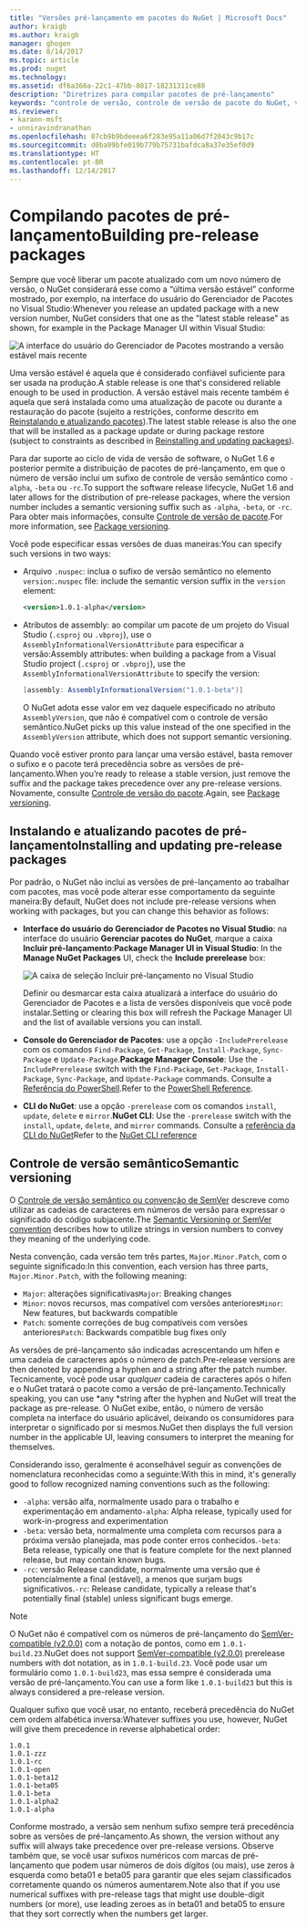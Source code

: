 ```yaml
---
title: "Versões pré-lançamento em pacotes do NuGet | Microsoft Docs"
author: kraigb
ms.author: kraigb
manager: ghogen
ms.date: 8/14/2017
ms.topic: article
ms.prod: nuget
ms.technology: 
ms.assetid: df6a366a-22c1-47bb-8017-18231311ce88
description: "Diretrizes para compilar pacotes de pré-lançamento"
keywords: "controle de versão, controle de versão de pacote do NuGet, versões de pré-lançamento do NuGet, pacotes de pré-lançamento do NuGet, versões de versão prévia do pacote, versões RC do pacote, versões Beta do pacote, controle de versão semântico do NuGet"
ms.reviewer:
- karann-msft
- unniravindranathan
ms.openlocfilehash: 07cb9b9bdeeea6f283e95a11a06d7f2043c9b17c
ms.sourcegitcommit: d0ba99bfe019b779b75731bafdca8a37e35ef0d9
ms.translationtype: HT
ms.contentlocale: pt-BR
ms.lasthandoff: 12/14/2017
---
```

# <a name="building-pre-release-packages"></a><span data-ttu-id="d929d-104">Compilando pacotes de pré-lançamento</span><span class="sxs-lookup"><span data-stu-id="d929d-104">Building pre-release packages</span></span>

<span data-ttu-id="d929d-105">Sempre que você liberar um pacote atualizado com um novo número de versão, o NuGet considerará esse como a “última versão estável” conforme mostrado, por exemplo, na interface do usuário do Gerenciador de Pacotes no Visual Studio:</span><span class="sxs-lookup"><span data-stu-id="d929d-105">Whenever you release an updated package with a new version number, NuGet considers that one as the "latest stable release" as shown, for example in the Package Manager UI within Visual Studio:</span></span>

![A interface do usuário do Gerenciador de Pacotes mostrando a versão estável mais recente](media/Prerelease_01-LatestStable.png)

<span data-ttu-id="d929d-107">Uma versão estável é aquela que é considerado confiável suficiente para ser usada na produção.</span><span class="sxs-lookup"><span data-stu-id="d929d-107">A stable release is one that's considered reliable enough to be used in production.</span></span> <span data-ttu-id="d929d-108">A versão estável mais recente também é aquela que será instalada como uma atualização de pacote ou durante a restauração do pacote (sujeito a restrições, conforme descrito em [Reinstalando e atualizando pacotes](../consume-packages/reinstalling-and-updating-packages.md)).</span><span class="sxs-lookup"><span data-stu-id="d929d-108">The latest stable release is also the one that will be installed as a package update or during package restore (subject to constraints as described in [Reinstalling and updating packages](../consume-packages/reinstalling-and-updating-packages.md)).</span></span>

<span data-ttu-id="d929d-109">Para dar suporte ao ciclo de vida de versão de software, o NuGet 1.6 e posterior permite a distribuição de pacotes de pré-lançamento, em que o número de versão inclui um sufixo de controle de versão semântico como `-alpha`, `-beta` ou `-rc`.</span><span class="sxs-lookup"><span data-stu-id="d929d-109">To support the software release lifecycle, NuGet 1.6 and later allows for the distribution of pre-release packages, where the version number includes a semantic versioning suffix such as `-alpha`, `-beta`, or `-rc`.</span></span> <span data-ttu-id="d929d-110">Para obter mais informações, consulte [Controle de versão de pacote](../reference/package-versioning.md#pre-release-versions).</span><span class="sxs-lookup"><span data-stu-id="d929d-110">For more information, see [Package versioning](../reference/package-versioning.md#pre-release-versions).</span></span>

<span data-ttu-id="d929d-111">Você pode especificar essas versões de duas maneiras:</span><span class="sxs-lookup"><span data-stu-id="d929d-111">You can specify such versions in two ways:</span></span>

- <span data-ttu-id="d929d-112">Arquivo `.nuspec`: inclua o sufixo de versão semântico no elemento `version`:</span><span class="sxs-lookup"><span data-stu-id="d929d-112">`.nuspec` file: include the semantic version suffix in the `version` element:</span></span>

    ```xml
    <version>1.0.1-alpha</version>
    ```

- <span data-ttu-id="d929d-113">Atributos de assembly: ao compilar um pacote de um projeto do Visual Studio (`.csproj` ou `.vbproj`), use o `AssemblyInformationalVersionAttribute` para especificar a versão:</span><span class="sxs-lookup"><span data-stu-id="d929d-113">Assembly attributes: when building a package from a Visual Studio project (`.csproj` or `.vbproj`), use the `AssemblyInformationalVersionAttribute` to specify the version:</span></span>

    ```cs
    [assembly: AssemblyInformationalVersion("1.0.1-beta")]
    ```

    <span data-ttu-id="d929d-114">O NuGet adota esse valor em vez daquele especificado no atributo `AssemblyVersion`, que não é compatível com o controle de versão semântico.</span><span class="sxs-lookup"><span data-stu-id="d929d-114">NuGet picks up this value instead of the one specified in the `AssemblyVersion` attribute, which does not support semantic versioning.</span></span>

<span data-ttu-id="d929d-115">Quando você estiver pronto para lançar uma versão estável, basta remover o sufixo e o pacote terá precedência sobre as versões de pré-lançamento.</span><span class="sxs-lookup"><span data-stu-id="d929d-115">When you’re ready to release a stable version, just remove the suffix and the package takes precedence over any pre-release versions.</span></span> <span data-ttu-id="d929d-116">Novamente, consulte [Controle de versão do pacote](../reference/package-versioning.md#pre-release-versions).</span><span class="sxs-lookup"><span data-stu-id="d929d-116">Again, see [Package versioning](../reference/package-versioning.md#pre-release-versions).</span></span>


## <a name="installing-and-updating-pre-release-packages"></a><span data-ttu-id="d929d-117">Instalando e atualizando pacotes de pré-lançamento</span><span class="sxs-lookup"><span data-stu-id="d929d-117">Installing and updating pre-release packages</span></span>

<span data-ttu-id="d929d-118">Por padrão, o NuGet não inclui as versões de pré-lançamento ao trabalhar com pacotes, mas você pode alterar esse comportamento da seguinte maneira:</span><span class="sxs-lookup"><span data-stu-id="d929d-118">By default, NuGet does not include pre-release versions when working with packages, but you can change this behavior as follows:</span></span>

- <span data-ttu-id="d929d-119">**Interface do usuário do Gerenciador de Pacotes no Visual Studio**: na interface do usuário **Gerenciar pacotes do NuGet**, marque a caixa **Incluir pré-lançamento**:</span><span class="sxs-lookup"><span data-stu-id="d929d-119">**Package Manager UI in Visual Studio**: In the **Manage NuGet Packages** UI, check the **Include prerelease** box:</span></span>

    ![A caixa de seleção Incluir pré-lançamento no Visual Studio](media/Prerelease_02-CheckPrerelease.png)

    <span data-ttu-id="d929d-121">Definir ou desmarcar esta caixa atualizará a interface do usuário do Gerenciador de Pacotes e a lista de versões disponíveis que você pode instalar.</span><span class="sxs-lookup"><span data-stu-id="d929d-121">Setting or clearing this box will refresh the Package Manager UI and the list of available versions you can install.</span></span>

- <span data-ttu-id="d929d-122">**Console do Gerenciador de Pacotes**: use a opção `-IncludePrerelease` com os comandos `Find-Package`, `Get-Package`, `Install-Package`, `Sync-Package` e `Update-Package`.</span><span class="sxs-lookup"><span data-stu-id="d929d-122">**Package Manager Console**: Use the `-IncludePrerelease` switch with the `Find-Package`, `Get-Package`, `Install-Package`, `Sync-Package`, and `Update-Package` commands.</span></span> <span data-ttu-id="d929d-123">Consulte a [Referência do PowerShell](../tools/powershell-reference.md).</span><span class="sxs-lookup"><span data-stu-id="d929d-123">Refer to the [PowerShell Reference](../tools/powershell-reference.md).</span></span>

- <span data-ttu-id="d929d-124">**CLI do NuGet**: use a opção `-prerelease` com os comandos `install`, `update`, `delete` e `mirror`.</span><span class="sxs-lookup"><span data-stu-id="d929d-124">**NuGet CLI**: Use the `-prerelease` switch with the `install`, `update`, `delete`, and `mirror` commands.</span></span> <span data-ttu-id="d929d-125">Consulte a [referência da CLI do NuGet](../tools/nuget-exe-cli-reference.md)</span><span class="sxs-lookup"><span data-stu-id="d929d-125">Refer to the [NuGet CLI reference](../tools/nuget-exe-cli-reference.md)</span></span>


## <a name="semantic-versioning"></a><span data-ttu-id="d929d-126">Controle de versão semântico</span><span class="sxs-lookup"><span data-stu-id="d929d-126">Semantic versioning</span></span>

<span data-ttu-id="d929d-127">O [Controle de versão semântico ou convenção de SemVer](http://semver.org/spec/v1.0.0.html) descreve como utilizar as cadeias de caracteres em números de versão para expressar o significado do código subjacente.</span><span class="sxs-lookup"><span data-stu-id="d929d-127">The [Semantic Versioning or SemVer convention](http://semver.org/spec/v1.0.0.html) describes how to utilize strings in version numbers to convey they meaning of the underlying code.</span></span>

<span data-ttu-id="d929d-128">Nesta convenção, cada versão tem três partes, `Major.Minor.Patch`, com o seguinte significado:</span><span class="sxs-lookup"><span data-stu-id="d929d-128">In this convention, each version has three parts, `Major.Minor.Patch`, with the following meaning:</span></span>

- <span data-ttu-id="d929d-129">`Major`: alterações significativas</span><span class="sxs-lookup"><span data-stu-id="d929d-129">`Major`: Breaking changes</span></span>
- <span data-ttu-id="d929d-130">`Minor`: novos recursos, mas compatível com versões anteriores</span><span class="sxs-lookup"><span data-stu-id="d929d-130">`Minor`: New features, but backwards compatible</span></span>
- <span data-ttu-id="d929d-131">`Patch`: somente correções de bug compatíveis com versões anteriores</span><span class="sxs-lookup"><span data-stu-id="d929d-131">`Patch`: Backwards compatible bug fixes only</span></span>

<span data-ttu-id="d929d-132">As versões de pré-lançamento são indicadas acrescentando um hífen e uma cadeia de caracteres após o número de patch.</span><span class="sxs-lookup"><span data-stu-id="d929d-132">Pre-release versions are then denoted by appending a hyphen and a string after the patch number.</span></span> <span data-ttu-id="d929d-133">Tecnicamente, você pode usar *qualquer* cadeia de caracteres após o hífen e o NuGet tratará o pacote como a versão de pré-lançamento.</span><span class="sxs-lookup"><span data-stu-id="d929d-133">Technically speaking, you can use *any *string after the hyphen and NuGet will treat the package as pre-release.</span></span> <span data-ttu-id="d929d-134">O NuGet exibe, então, o número de versão completa na interface do usuário aplicável, deixando os consumidores para interpretar o significado por si mesmos.</span><span class="sxs-lookup"><span data-stu-id="d929d-134">NuGet then displays the full version number in the applicable UI, leaving consumers to interpret the meaning for themselves.</span></span>

<span data-ttu-id="d929d-135">Considerando isso, geralmente é aconselhável seguir as convenções de nomenclatura reconhecidas como a seguinte:</span><span class="sxs-lookup"><span data-stu-id="d929d-135">With this in mind, it's generally good to follow recognized naming conventions such as the following:</span></span>

- <span data-ttu-id="d929d-136">`-alpha`: versão alfa, normalmente usado para o trabalho e experimentação em andamento</span><span class="sxs-lookup"><span data-stu-id="d929d-136">`-alpha`: Alpha release, typically used for work-in-progress and experimentation</span></span>
- <span data-ttu-id="d929d-137">`-beta`: versão beta, normalmente uma completa com recursos para a próxima versão planejada, mas pode conter erros conhecidos.</span><span class="sxs-lookup"><span data-stu-id="d929d-137">`-beta`: Beta release, typically one that is feature complete for the next planned release, but may contain known bugs.</span></span>
- <span data-ttu-id="d929d-138">`-rc`: versão Release candidate, normalmente uma versão que é potencialmente a final (estável), a menos que surjam bugs significativos.</span><span class="sxs-lookup"><span data-stu-id="d929d-138">`-rc`: Release candidate, typically a release that's potentially final (stable) unless significant bugs emerge.</span></span>

> [!Note]
> <span data-ttu-id="d929d-139">O NuGet não é compatível com os números de pré-lançamento do [SemVer-compatible (v2.0.0)](http://semver.org/spec/v2.0.0.html) com a notação de pontos, como em `1.0.1-build.23`.</span><span class="sxs-lookup"><span data-stu-id="d929d-139">NuGet does not support [SemVer-compatible (v2.0.0)](http://semver.org/spec/v2.0.0.html) prerelease numbers with dot notation, as in `1.0.1-build.23`.</span></span> <span data-ttu-id="d929d-140">Você pode usar um formulário como `1.0.1-build23`, mas essa sempre é considerada uma versão de pré-lançamento.</span><span class="sxs-lookup"><span data-stu-id="d929d-140">You can use a form like `1.0.1-build23` but this is always considered a pre-release version.</span></span>

<span data-ttu-id="d929d-141">Qualquer sufixo que você usar, no entanto, receberá precedência do NuGet cem ordem alfabética inversa:</span><span class="sxs-lookup"><span data-stu-id="d929d-141">Whatever suffixes you use, however, NuGet will give them precedence in reverse alphabetical order:</span></span>

```
1.0.1
1.0.1-zzz
1.0.1-rc
1.0.1-open
1.0.1-beta12
1.0.1-beta05
1.0.1-beta
1.0.1-alpha2
1.0.1-alpha
```

<span data-ttu-id="d929d-142">Conforme mostrado, a versão sem nenhum sufixo sempre terá precedência sobre as versões de pré-lançamento.</span><span class="sxs-lookup"><span data-stu-id="d929d-142">As shown, the version without any suffix will always take precedence over pre-release versions.</span></span> <span data-ttu-id="d929d-143">Observe também que, se você usar sufixos numéricos com marcas de pré-lançamento que podem usar números de dois dígitos (ou mais), use zeros à esquerda como beta01 e beta05 para garantir que eles sejam classificados corretamente quando os números aumentarem.</span><span class="sxs-lookup"><span data-stu-id="d929d-143">Note also that if you use numerical suffixes with pre-release tags that might use double-digit numbers (or more), use leading zeroes as in beta01 and beta05 to ensure that they sort correctly when the numbers get larger.</span></span>
